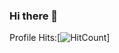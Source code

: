 ### Hi there 👋
Profile Hits:[![HitCount](https://hits.dwyl.com/supriyasingh711/supriyasingh711.svg?style=flat-square&show=unique)]
<!--
**supriyasingh711/supriyasingh711** is a ✨ _special_ ✨ repository because its `README.md` (this file) appears on your GitHub profile.

Here are some ideas to get you started:

- 🔭 I’m currently working on my portfolio website.
- 🌱 I’m currently learning DSA,system design,development(front-end).
- 👯 I’m looking to collaborate on development projects.
- 🤔 I’m looking for help with development to learn how to develop industry standard software products.
- 💬 Ask me about anything,I love to have a chit-chat.
- 📫 How to reach me: singhsupriya711@gmail.com,Mail me..
- 😄 Pronouns:she/her
- ⚡ Fun fact: A fun-loving person to chill with xD.
-->
